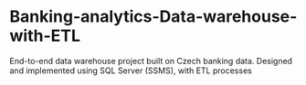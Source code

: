 # Banking-analytics-Data-warehouse-with-ETL
End-to-end data warehouse project built on Czech banking data. Designed and implemented using SQL Server (SSMS), with ETL processes
